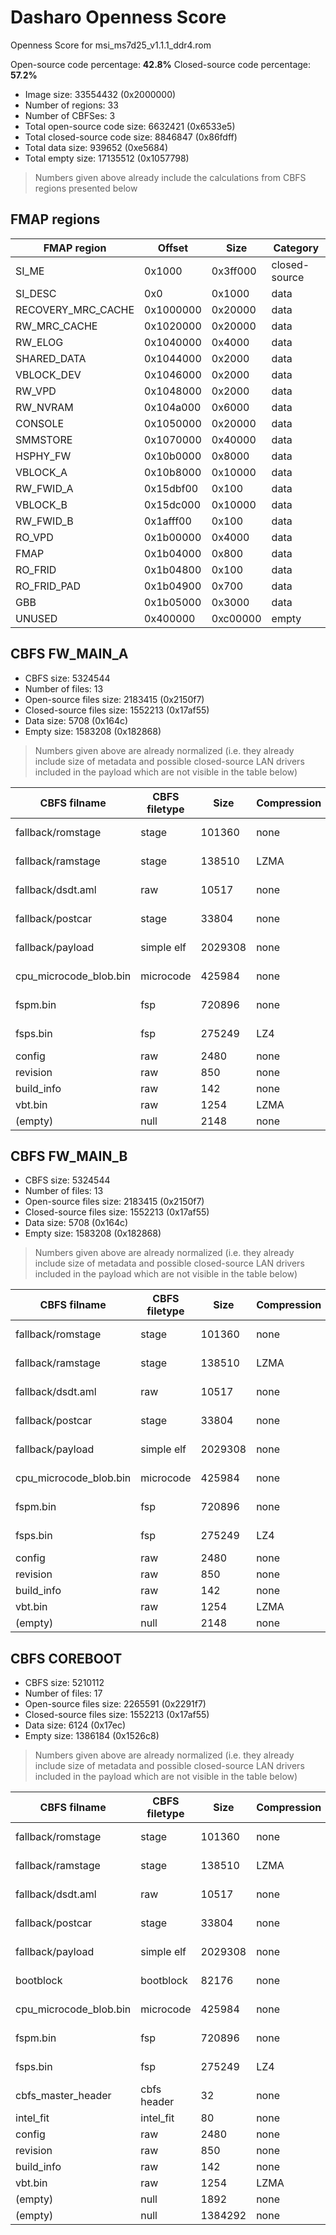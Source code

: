 # Dasharo Openness Score

Openness Score for msi_ms7d25_v1.1.1_ddr4.rom

Open-source code percentage: **42.8%**
Closed-source code percentage: **57.2%**

* Image size: 33554432 (0x2000000)
* Number of regions: 33
* Number of CBFSes: 3
* Total open-source code size: 6632421 (0x6533e5)
* Total closed-source code size: 8846847 (0x86fdff)
* Total data size: 939652 (0xe5684)
* Total empty size: 17135512 (0x1057798)

> Numbers given above already include the calculations from CBFS regions
> presented below

## FMAP regions

| FMAP region | Offset | Size | Category |
| ----------- | ------ | ---- | -------- |
| SI_ME | 0x1000 | 0x3ff000 | closed-source |
| SI_DESC | 0x0 | 0x1000 | data |
| RECOVERY_MRC_CACHE | 0x1000000 | 0x20000 | data |
| RW_MRC_CACHE | 0x1020000 | 0x20000 | data |
| RW_ELOG | 0x1040000 | 0x4000 | data |
| SHARED_DATA | 0x1044000 | 0x2000 | data |
| VBLOCK_DEV | 0x1046000 | 0x2000 | data |
| RW_VPD | 0x1048000 | 0x2000 | data |
| RW_NVRAM | 0x104a000 | 0x6000 | data |
| CONSOLE | 0x1050000 | 0x20000 | data |
| SMMSTORE | 0x1070000 | 0x40000 | data |
| HSPHY_FW | 0x10b0000 | 0x8000 | data |
| VBLOCK_A | 0x10b8000 | 0x10000 | data |
| RW_FWID_A | 0x15dbf00 | 0x100 | data |
| VBLOCK_B | 0x15dc000 | 0x10000 | data |
| RW_FWID_B | 0x1afff00 | 0x100 | data |
| RO_VPD | 0x1b00000 | 0x4000 | data |
| FMAP | 0x1b04000 | 0x800 | data |
| RO_FRID | 0x1b04800 | 0x100 | data |
| RO_FRID_PAD | 0x1b04900 | 0x700 | data |
| GBB | 0x1b05000 | 0x3000 | data |
| UNUSED | 0x400000 | 0xc00000 | empty |

## CBFS FW_MAIN_A

* CBFS size: 5324544
* Number of files: 13
* Open-source files size: 2183415 (0x2150f7)
* Closed-source files size: 1552213 (0x17af55)
* Data size: 5708 (0x164c)
* Empty size: 1583208 (0x182868)

> Numbers given above are already normalized (i.e. they already include size
> of metadata and possible closed-source LAN drivers included in the payload
 > which are not visible in the table below)

| CBFS filname | CBFS filetype | Size | Compression | Category |
| ------------ | ------------- | ---- | ----------- | -------- |
| fallback/romstage | stage | 101360 | none | open-source |
| fallback/ramstage | stage | 138510 | LZMA | open-source |
| fallback/dsdt.aml | raw | 10517 | none | open-source |
| fallback/postcar | stage | 33804 | none | open-source |
| fallback/payload | simple elf | 2029308 | none | open-source |
| cpu_microcode_blob.bin | microcode | 425984 | none | closed-source |
| fspm.bin | fsp | 720896 | none | closed-source |
| fsps.bin | fsp | 275249 | LZ4 | closed-source |
| config | raw | 2480 | none | data |
| revision | raw | 850 | none | data |
| build_info | raw | 142 | none | data |
| vbt.bin | raw | 1254 | LZMA | data |
| (empty) | null | 2148 | none | empty |

## CBFS FW_MAIN_B

* CBFS size: 5324544
* Number of files: 13
* Open-source files size: 2183415 (0x2150f7)
* Closed-source files size: 1552213 (0x17af55)
* Data size: 5708 (0x164c)
* Empty size: 1583208 (0x182868)

> Numbers given above are already normalized (i.e. they already include size
> of metadata and possible closed-source LAN drivers included in the payload
 > which are not visible in the table below)

| CBFS filname | CBFS filetype | Size | Compression | Category |
| ------------ | ------------- | ---- | ----------- | -------- |
| fallback/romstage | stage | 101360 | none | open-source |
| fallback/ramstage | stage | 138510 | LZMA | open-source |
| fallback/dsdt.aml | raw | 10517 | none | open-source |
| fallback/postcar | stage | 33804 | none | open-source |
| fallback/payload | simple elf | 2029308 | none | open-source |
| cpu_microcode_blob.bin | microcode | 425984 | none | closed-source |
| fspm.bin | fsp | 720896 | none | closed-source |
| fsps.bin | fsp | 275249 | LZ4 | closed-source |
| config | raw | 2480 | none | data |
| revision | raw | 850 | none | data |
| build_info | raw | 142 | none | data |
| vbt.bin | raw | 1254 | LZMA | data |
| (empty) | null | 2148 | none | empty |

## CBFS COREBOOT

* CBFS size: 5210112
* Number of files: 17
* Open-source files size: 2265591 (0x2291f7)
* Closed-source files size: 1552213 (0x17af55)
* Data size: 6124 (0x17ec)
* Empty size: 1386184 (0x1526c8)

> Numbers given above are already normalized (i.e. they already include size
> of metadata and possible closed-source LAN drivers included in the payload
 > which are not visible in the table below)

| CBFS filname | CBFS filetype | Size | Compression | Category |
| ------------ | ------------- | ---- | ----------- | -------- |
| fallback/romstage | stage | 101360 | none | open-source |
| fallback/ramstage | stage | 138510 | LZMA | open-source |
| fallback/dsdt.aml | raw | 10517 | none | open-source |
| fallback/postcar | stage | 33804 | none | open-source |
| fallback/payload | simple elf | 2029308 | none | open-source |
| bootblock | bootblock | 82176 | none | open-source |
| cpu_microcode_blob.bin | microcode | 425984 | none | closed-source |
| fspm.bin | fsp | 720896 | none | closed-source |
| fsps.bin | fsp | 275249 | LZ4 | closed-source |
| cbfs_master_header | cbfs header | 32 | none | data |
| intel_fit | intel_fit | 80 | none | data |
| config | raw | 2480 | none | data |
| revision | raw | 850 | none | data |
| build_info | raw | 142 | none | data |
| vbt.bin | raw | 1254 | LZMA | data |
| (empty) | null | 1892 | none | empty |
| (empty) | null | 1384292 | none | empty |

